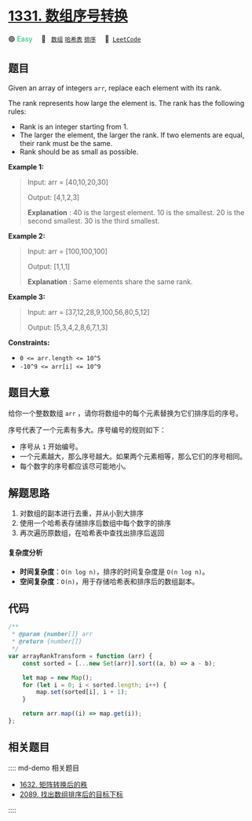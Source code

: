 # [1331. 数组序号转换](https://leetcode.com/problems/rank-transform-of-an-array)

🟢 <font color=#15bd66>Easy</font>&emsp; 🔖&ensp; [`数组`](/leetcode/outline/tag/array.md) [`哈希表`](/leetcode/outline/tag/hash-table.md) [`排序`](/leetcode/outline/tag/sorting.md)&emsp; 🔗&ensp;[`LeetCode`](https://leetcode.com/problems/rank-transform-of-an-array/)

## 题目

Given an array of integers `arr`, replace each element with its rank.

The rank represents how large the element is. The rank has the following
rules:

- Rank is an integer starting from 1.
- The larger the element, the larger the rank. If two elements are equal, their rank must be the same.
- Rank should be as small as possible.

**Example 1:**

> Input: arr = [40,10,20,30]
>
> Output: [4,1,2,3]
>
> **Explanation** : 40 is the largest element. 10 is the smallest. 20 is the second smallest. 30 is the third smallest.

**Example 2:**

> Input: arr = [100,100,100]
>
> Output: [1,1,1]
>
> **Explanation** : Same elements share the same rank.

**Example 3:**

> Input: arr = [37,12,28,9,100,56,80,5,12]
>
> Output: [5,3,4,2,8,6,7,1,3]

**Constraints:**

- `0 <= arr.length <= 10^5`
- `-10^9 <= arr[i] <= 10^9`

## 题目大意

给你一个整数数组 `arr` ，请你将数组中的每个元素替换为它们排序后的序号。

序号代表了一个元素有多大。序号编号的规则如下：

- 序号从 `1` 开始编号。
- 一个元素越大，那么序号越大。如果两个元素相等，那么它们的序号相同。
- 每个数字的序号都应该尽可能地小。

## 解题思路

1. 对数组的副本进行去重，并从小到大排序
2. 使用一个哈希表存储排序后数组中每个数字的排序
3. 再次遍历原数组，在哈希表中查找出排序后返回

#### 复杂度分析

- **时间复杂度**：`O(n log n)`，排序的时间复杂度是 `O(n log n)`。
- **空间复杂度**：`O(n)`，用于存储哈希表和排序后的数组副本。

## 代码

```javascript
/**
 * @param {number[]} arr
 * @return {number[]}
 */
var arrayRankTransform = function (arr) {
	const sorted = [...new Set(arr)].sort((a, b) => a - b);

	let map = new Map();
	for (let i = 0; i < sorted.length; i++) {
		map.set(sorted[i], i + 1);
	}

	return arr.map((i) => map.get(i));
};
```

## 相关题目

:::: md-demo 相关题目

- [1632. 矩阵转换后的秩](https://leetcode.com/problems/rank-transform-of-a-matrix)
- [2089. 找出数组排序后的目标下标](https://leetcode.com/problems/find-target-indices-after-sorting-array)

::::
